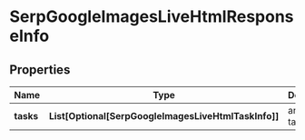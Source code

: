 # SerpGoogleImagesLiveHtmlResponseInfo


## Properties

| Name | Type | Description | Notes |
|------------ | ------------- | ------------- | -------------|
**tasks** | **List[Optional[SerpGoogleImagesLiveHtmlTaskInfo]]** | array of tasks |[optional]|